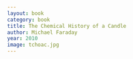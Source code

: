 ```yaml
---
layout: book
category: book
title: The Chemical History of a Candle
author: Michael Faraday
year: 2010
image: tchoac.jpg
---
```

